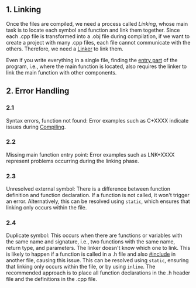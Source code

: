 ## 1. Linking

Once the files are compiled, we need a process called *Linking*, whose main task is to locate each symbol and function and link them together. Since each .cpp file is transformed into a .obj file during compilation, if we want to create a project with many .cpp files, each file cannot communicate with the others. Therefore, we need a [Linker](05%20How%20C++%20Works.md#^620dbb) to link them.

Even if you write everything in a single file, finding the [entry part](05%20How%20C++%20Works.md#^2224fe) of the program, i.e., where the main function is located, also requires the linker to link the main function with other components.

## 2. Error Handling

### 2.1

Syntax errors, function not found: Error examples such as C+XXXX indicate issues during [Compiling](./storage%20bag/06%20How%20the%20C++%20Compiler%20Works.md).

### 2.2

Missing main function entry point: Error examples such as LNK+XXXX represent problems occurring during the linking phase.

### 2.3

Unresolved external symbol: There is a difference between function definition and function declaration. If a function is not called, it won't trigger an error. Alternatively, this can be resolved using `static`, which ensures that linking only occurs within the file.

### 2.4

Duplicate symbol: This occurs when there are functions or variables with the same name and signature, i.e., two functions with the same name, return type, and parameters. The linker doesn't know which one to link. This is likely to happen if a function is called in a .h file and also [#include](06%20How%20the%20C++%20Compiler%20Works.md#^f8f616) in another file, causing this issue. This can be resolved using `static`, ensuring that linking only occurs within the file, or by using `inline`.
The recommended approach is to place all function declarations in the .h header file and the definitions in the .cpp file.